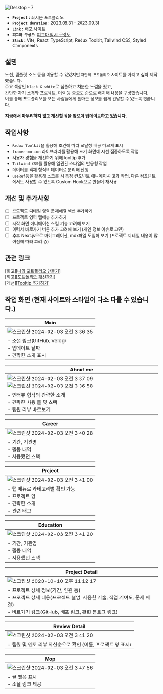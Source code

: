 ![Desktop - 7](https://github.com/jieun419/jieun_portfolio/assets/109754988/0d619991-4690-4994-9c8e-95c120205720)

- **`Project` :** 최지은 포트폴리오
- **`Project duration` :** 2023.08.31 - 2023.09.31
- **`Link` :** [배포 사이트](jieun-portfolio.vercel.app/)
- **`피그마 구상도`:** [피그마 임시 구상도](https://www.figma.com/proto/yYqRCEUVsz7MqOj5LmHEkH/%ED%8F%AC%ED%8A%B8%ED%8F%B4%EB%A6%AC%EC%98%A4?type=design&node-id=137-1569&t=wrYIENswdY00Shik-1&scaling=min-zoom&page-id=0%3A1&starting-point-node-id=126%3A386&show-proto-sidebar=1&mode=design)
- **`Stack` :** Vite, React, TypeScript, Redux Toolkit, Tailwind CSS, Styled Components

## 설명
노션, 템플릿 소스 등을 이용할 수 있었지만 `저만의 포트폴리오` 사이트를 가지고 싶어 제작했습니다.<br>
주요 색상인 `black & white`로 심플하고 차분한 느낌을 줬고,<br>
간단한 자기 소개와 프로젝트, 이력 등 중요도 순으로 배치해 내용을 구성했습니다.<br>
이를 통해 포트폴리오를 보는 사람들에게 원하는 정보를 쉽게 전달할 수 있도록 했습니다.<br><br>
**지금에서 마무리하지 않고 개선할 점을 찾으며 업데이트하고 있습니다.**

## 작업사항
- `Redux Toolkit`을 활용해 조건에 따라 모달창 내용 다르게 표시
- `framer-motion` 라이브러리를 활용해 초기 화면에 시선 집중하도록 작업
- 사용자 경험을 개선하기 위해 tooltip 추가
- `Tailwind CSS`를 활용해 일관된 스타일의 반응형 작업
- 데이터를 객체 형식의 데이터로 분리해 진행
- `useRef`등을 활용해 스크롤 시 특정 컨포넌트 애니메이셔 효과 작업, 다른 컴포넌트에서도 사용할 수 있도록 Custom Hook으로 만들어 재사용

## 개선 및 추가사항
- [ ] 프로젝트 디테일 영역 문제해결 섹션 추가하기
- [ ] 프로젝트 영역 탭메뉴 추가하기
- [ ] 시작 화면 애니메이션 스킵 기능 고려해 보기
- [ ] 이력서 바로가기 버튼 추가 고려해 보기 (개인 정보 이슈로 고민)
- [ ] 추후 Next.js으로 마이그레이션, mdx파일 도입해 보기 (프로젝트 디테일 내용이 많아짐에 따라 고려 중)

## 관련 링크
[회고][[나의 포트폴리오 만들기]](https://velog.io/@crg1050/나의-포트폴리오-만들기)<br>
[회고][[포트폴리오 개선하기]](https://velog.io/@crg1050/포트폴리오-개선하기)<br>
[개선][[Tooltip 추가하기]](https://velog.io/@crg1050/포트폴리오-Tooltip-추가하기)<br>

## 작업 화면 (현재 사이트와 스타일이 다소 다를 수 있습니다.)
|Main|
|------|
|![스크린샷 2024-02-03 오전 3 36 35](https://github.com/jieun419/jieun_portfolio/assets/109754988/82ccfef0-67dd-4fac-96e8-82bccd772f37)|
|- 소셜 링크(GitHub, Velog)<br>- 업데이트 날짜<br>- 간략한 소개 표시|

|About me|
|------|
|![스크린샷 2024-02-03 오전 3 37 09](https://github.com/jieun419/jieun_portfolio/assets/109754988/af20b63e-2984-49a9-ab1c-ddd41d619428)![스크린샷 2024-02-03 오전 3 36 58](https://github.com/jieun419/jieun_portfolio/assets/109754988/9027ea56-8c26-47fa-ac17-97edd3831c45)|
|- 인터뷰 형식의 간략한 소개<br>- 간략한 사용 툴 및 스택<br>- 팀원 리뷰 바로보기|

|Career|
|------|
|![스크린샷 2024-02-03 오전 3 40 28](https://github.com/jieun419/jieun_portfolio/assets/109754988/55c8f402-ed34-451e-af89-42b996a56b2e)|
|- 기간, 기관명<br>- 활동 내역<br> - 사용했던 스택|

|Project|
|------|
|![스크린샷 2024-02-03 오전 3 41 00](https://github.com/jieun419/jieun_portfolio/assets/109754988/79d15ca3-e536-4d9f-a0ba-4a317118728c)|
|- 탭 메뉴로 카테고리별 확인 가능<br>- 프로젝트 명<br>- 간략한 소개<br>- 관련 태그|

|Education|
|------|
|![스크린샷 2024-02-03 오전 3 41 20](https://github.com/jieun419/jieun_portfolio/assets/109754988/af2e2920-7b42-4596-8781-7b747dc80c62)|
|- 기간, 기관명<br>- 활동 내역<br> - 사용했던 스택|

|Project Detail|
|------|
|![스크린샷 2023-10-10 오후 11 12 17](https://github.com/jieun419/jieun_portfolio/assets/109754988/bfd4bdd6-4b84-446f-b9bd-844f7a4ea60f)|
|- 프로젝트 상세 정보(기간, 인원 등)<br>- 프로젝트 상세 내용(프로젝트 설명, 사용한 기술, 작업 기여도, 문제 해결)<br>- 바로가기 링크(GitHub, 배포 링크, 관련 블로그 링크)|

|Review Detail|
|------|
|![스크린샷 2024-02-03 오전 3 41 20](https://github.com/jieun419/jieun_portfolio/assets/109754988/af2e2920-7b42-4596-8781-7b747dc80c62)|
|- 팀원 및 멘토 리뷰 최신순으로 확인 (이름, 프로젝트 명 표시)|

|Mop|
|------|
|![스크린샷 2024-02-03 오전 3 47 56](https://github.com/jieun419/jieun_portfolio/assets/109754988/13704555-310d-4809-95dc-53fea18056d3)|
|- 끝 맺음 표시<br>- 소셜 링크 제공|



